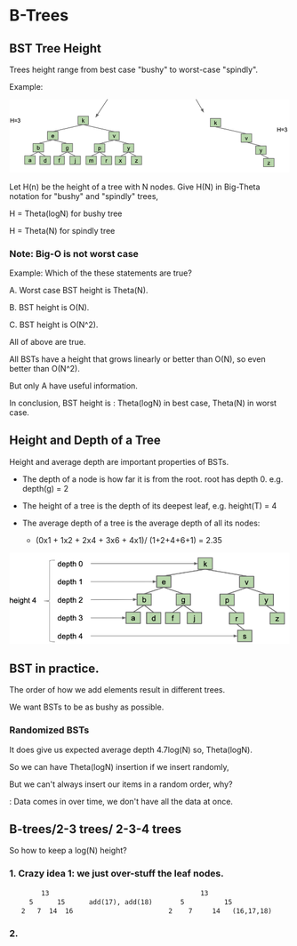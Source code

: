 # B-Trees

## BST Tree Height

Trees height range from best case "bushy" to worst-case "spindly".

Example:

![](./img/bstheight.png)

Let H(n) be the height of a tree with N nodes. Give H(N) in Big-Theta notation for "bushy" and "spindly" trees, 

H = Theta(logN) for bushy tree

H = Theta(N) for spindly tree

### Note: Big-O is not worst case

Example: Which of the these statements are true?

A. Worst case BST height is Theta(N).

B. BST height is O(N).

C. BST height is O(N^2).

All of above are true.

All BSTs have a height that grows linearly or better than O(N), so even better than O(N^2).

But only A have useful information.


In conclusion, BST height is : Theta(logN) in best case, Theta(N) in worst case.

## Height and Depth of a Tree

Height and average depth are important properties of BSTs.

+ The depth of a node is how far it is from the root. root has depth 0. e.g. depth(g) = 2
+ The height of a tree is the depth of its deepest leaf, e.g. height(T) = 4
+ The average depth of a tree is the average depth of all its nodes:
    
    + (0x1 + 1x2 + 2x4 + 3x6 + 4x1)/ (1+2+4+6+1) = 2.35
    
![](./img/treeheight.png)

## BST in practice.

The order of how we add elements result in different trees.

We want BSTs to be as bushy as possible.

### Randomized BSTs

It does give us expected average depth 4.7log(N) so, Theta(logN).

So we can have Theta(logN) insertion if we insert randomly,

But we can't always insert our items in a random order, why?

: Data comes in over time, we don't have all the data at once.


## B-trees/2-3 trees/ 2-3-4 trees

So how to keep a log(N) height?

### 1. Crazy idea 1: we just over-stuff the leaf nodes.

    
            13                                      13
         5      15      add(17), add(18)       5          15
       2   7  14  16                        2    7     14   (16,17,18)

    
### 2. 
  
